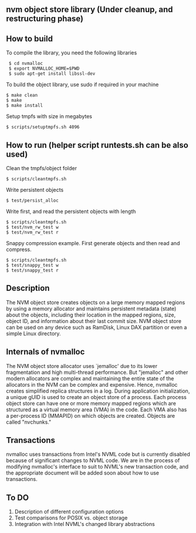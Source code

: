 nvm object store library (Under cleanup, and restructuring phase)
---------------------------------------------------------------------

How to build
------------

To compile the library, you need the following libraries

     $ cd nvmalloc
     $ export NVMALLOC_HOME=$PWD
     $ sudo apt-get install libssl-dev

To build the object library, use sudo if required in your machine

    $ make clean
    $ make 
    $ make install	

Setup tmpfs with size in megabytes

    $ scripts/setuptmpfs.sh 4096


How to run (helper script runtests.sh can be also used)
------------------------------------------------------

Clean the tmpfs/object folder 
	
    $ scripts/cleantmpfs.sh


Write persistent objects

    $ test/persist_alloc


Write first, and read the persistent objects with length

    $ scripts/cleantmpfs.sh
    $ test/nvm_rw_test w
    $ test/nvm_rw_test r


Snappy compression example. First generate objects and then read and compress.


    $ scripts/cleantmpfs.sh
    $ test/snappy_test w
    $ test/snappy_test r


Description
------------

The NVM object store creates objects on a large memory mapped regions
by using a memory allocator and maintains persistent metadata (state)
about the objects, including their location in the mapped regions,
size, object ID, and information about their last commit size.  NVM
object store can be used on any device such as RamDisk, Linux DAX
partition or even a simple Linux directory. 

Internals of nvmalloc 
----------------------

The NVM object store allocator uses `jemalloc' due to its lower
fragmentation and high multi-thread performance. But "jemalloc" and
other modern allocators are complex and maintaining the entire state
of the allocators in the NVM can be complex and expensive. Hence,
nvmalloc creates
simplified replica structures in a log. During application
initialization, a unique gUID is used to create an object store of a
process. Each process object store can have one or more memory mapped
regions which are structured as a virtual memory area (VMA) in the
code. Each VMA also has a per-process ID (MMAPID) on which objects are
created. Objects are called "nvchunks." 


Transactions
------------
nvmalloc uses transactions from Intel's NVML code but is currently
disabled because of significant changes to NVML code. We are in the
process of modifying nvmalloc's interface to suit to NVML's new
transaction code, and the appropriate document will be added soon
about how to use transactions.



To DO
-----

1. Description of different configuration options
2. Test comparisons for POSIX vs. object storage
3. Integration with Intel NVML's changed library abstractions




